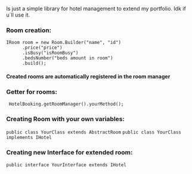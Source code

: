 Is just a simple library for hotel management to
extend my portfolio. Idk if u`ll use it.

<h3 align="left"> Room creation: </h3>
<code>IRoom room = new Room.Builder("name", "id")
      .price("price")
      .isBusy("isRoomBusy")
      .bedsNumber("beds amount in room")
      .build();
</code>

<h4 align="left"> Created rooms are automatically registered in the room manager </h4>

<h3 align="left"> Getter for rooms: </h3>
<code> HotelBooking.getRoomManager().yourMethod(); </code>

<h3 align="left"> Creating Room with your own variables: </h3>
<code>public class YourClass extends AbstractRoom</code>
<code>public class YourClass implements IHotel</code>

<h3 align="left"> Creating new Interface for extended room: </h3>
<code>public interface YourInterface extends IHotel</code>
